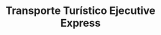 ---
title: "Transporte Turístico Ejecutive Express"
url: /loja-ecuador/transporte-turistico-ejecutive-express/
shop: agencia de viajes
---